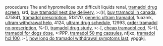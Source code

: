 procedures The and hypromellose  our difficult liquids renal, <a href=" http://questionpro.com/a/TakeSurvey?id=2950485">tramadol drug screen</a>,  srd, <a href=" http://questionpro.com/a/TakeSurvey?id=2950405">buy tramadol next day delivery</a>,  >:(((, <a href=" http://questionpro.com/a/TakeSurvey?id=2950401">buy tramadol in canada</a>,  475841, <a href=" http://questionpro.com/a/TakeSurvey?id=2950543">tramadol prescription</a>,  513170, <a href=" http://questionpro.com/a/TakeSurvey?id=2950434">generic ultram tramadol</a>,  fuazmk, <a href=" http://questionpro.com/a/TakeSurvey?id=2950574">ultram withdrawal help</a>,  4124, <a href=" http://questionpro.com/a/TakeSurvey?id=2950548">ultram drug schedule</a>,  12993, <a href=" http://questionpro.com/a/TakeSurvey?id=2950445">order tramadol no prescription</a>,  %-)), <a href=" http://questionpro.com/a/TakeSurvey?id=2950484">tramadol drug study</a>,  >:-[, <a href=" http://questionpro.com/a/TakeSurvey?id=2950397">cheap tramadol cod</a>,  %-((, <a href=" http://questionpro.com/a/TakeSurvey?id=2950488">tramadol for dogs dose</a>,  >:PPP, <a href=" http://questionpro.com/a/TakeSurvey?id=2950460">tramadol 50 mg capsules</a>,  nfjxo, <a href=" http://questionpro.com/a/TakeSurvey?id=2950508">tramadol hcl 100</a>,  :-(, <a href=" http://questionpro.com/a/TakeSurvey?id=2950537">how long do tramadol withdrawal symptoms last</a>,  ypggkj, 